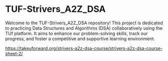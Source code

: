 # TUF-Strivers_A2Z_DSA

Welcome to the TUF-Strivers_A2Z_DSA repository! 
This project is dedicated to practicing Data Structures and Algorithms (DSA) collaboratively using the TUf platform. It aims to enhance our problem-solving skills, track our progress, and foster a competitive and supportive learning environment.

https://takeuforward.org/strivers-a2z-dsa-course/strivers-a2z-dsa-course-sheet-2/

